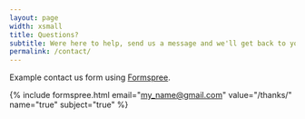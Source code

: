 ```yaml
---
layout: page
width: xsmall
title: Questions?
subtitle: Were here to help, send us a message and we'll get back to you asap. 
permalink: /contact/
---
```


Example contact us form using [Formspree](https://formspree.io/).

{% include formspree.html email="my_name@gmail.com" value="/thanks/" name="true" subject="true" %}
